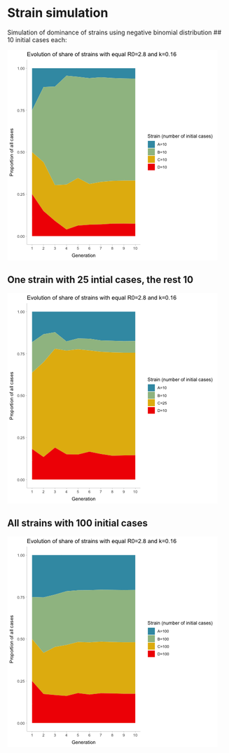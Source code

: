 # Strain simulation

Simulation of dominance of strains using negative binomial distribution \#\# 10 initial cases each:

![](strain.gif)

## One strain with 25 intial cases, the rest 10

![](strain2.gif)

## All strains with 100 initial cases

![](strain3.gif)
